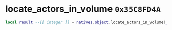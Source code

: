 # locate_actors_in_volume `0x35C8FD4A`

```lua
local result --[[ integer ]] = natives.object.locate_actors_in_volume(_unk0 --[[ integer ]], _unk1 --[[ integer ]], _unk2 --[[ integer ]], _unk3 --[[ integer ]])
```